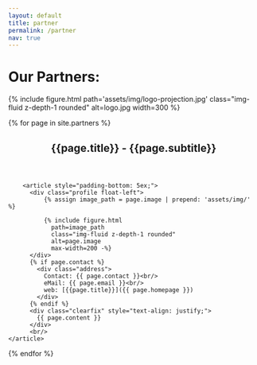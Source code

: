 ```yaml
---
layout: default
title: partner
permalink: /partner
nav: true
---
```


<h1> Our Partners: </h1>

{% include figure.html
    path='assets/img/logo-projection.jpg'
    class="img-fluid z-depth-1 rounded"
    alt=logo.jpg
    width=300 %}            



{% for page in site.partners %}
 <div class="post">
        <header class="post-header">
          <h2 class="post-title">{{page.title}} - {{page.subtitle}}</h2>		  
        </header>

        <article style="padding-bottom: 5ex;">
          <div class="profile float-left">
              {% assign image_path = page.image | prepend: 'assets/img/' %}

              {% include figure.html
                path=image_path
                class="img-fluid z-depth-1 rounded"
                alt=page.image
                max-width=200 -%}            
          </div>
          {% if page.contact %}
            <div class="address">              
              Contact: {{ page.contact }}<br/>
              eMail: {{ page.email }}<br/>
              web: [{{page.title}}]({{ page.homepage }})
            </div>
          {% endif %}          
          <div class="clearfix" style="text-align: justify;">
            {{ page.content }}
          </div>
		  <br/>
	</article>
</div>
{% endfor %}
